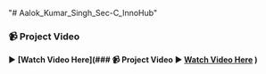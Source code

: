 "# Aalok_Kumar_Singh_Sec-C_InnoHub" 
### 📹 Project Video
▶️ **[Watch Video Here](### 📹 Project Video
▶️ **[Watch Video Here](https://drive.google.com/file/d/16HXqqPanw6dU39GRroHZxrhY-GTT_r6d/view?usp=sharin)**
)**
